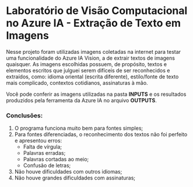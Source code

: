 # Laboratório de Visão Computacional no Azure IA - Extração de Texto em Imagens

Nesse projeto foram utilizadas imagens coletadas na internet para testar uma funcionalidade do Azure IA Vision, a de extrair textos de imagens quaisquer. As imagens escolhidas possuem, de propósito, textos e elementos escritos que julguei serem difíceis de ser reconhecidos e extraídos, como: idioma oriental (escrita diferente), estilo/fonte de texto mais complicado, contextos cotidianos, assinaturas à mão.

Você pode conferir as imagens utilizadas na pasta **INPUTS** e os resultados produzidos pela ferramenta da Azure IA no arquivo **OUTPUTS**.

### Conclusões:

1. O programa funciona muito bem para fontes simples;
2. Para fontes diferenciadas, o reconhecimento dos textos não foi perfeito e apresentou erros:
   * Falta de vírgula;
   * Palavras erradas;
   * Palavras cortadas ao meio;
   * Confusão de letras;
3. Não houve dificuldades com outros idiomas;
4. Não houve grandes dificuldades com assinaturas;
     

